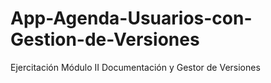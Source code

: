 # App-Agenda-Usuarios-con-Gestion-de-Versiones
Ejercitación Módulo II Documentación y Gestor de Versiones 
